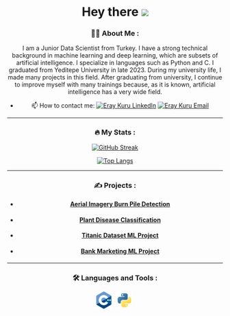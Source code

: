 <div id="header" align="center">
<h1 align="center">
  Hey there
  <img src="https://media.giphy.com/media/hvRJCLFzcasrR4ia7z/giphy.gif" width="30px"/>
</h1>

### 👨‍💻 About Me :
I am a Junior Data Scientist from Turkey.
I have a strong technical background in machine learning and deep learning, which are subsets of artificial intelligence. 
I specialize in languages such as Python and C. I graduated from Yeditepe University in late 2023. 
During my university life, I made many projects in this field. 
After graduating from university, I continue to improve myself with many trainings because, as it is known, artificial intelligence has a very wide field.

- :mailbox: How to contact me: [![Eray Kuru LinkedIn](https://img.shields.io/badge/-Eray%20Kuru-blue?style=flat&logo=Linkedin&logoColor=white)](https://www.linkedin.com/in/erayykuru97)
                              [![Eray Kuru Email](https://img.shields.io/badge/-Eray%20Kuru-c14438?style=flat&logo=Gmail&logoColor=white)](mailto:eray7fener@gmail.com)

---

### :fire: My Stats :
[![GitHub Streak](https://streak-stats.demolab.com?user=erayykuruu&theme=dark&date_format=j%20M%5B%20Y%5D&mode=weekly)](https://git.io/streak-stats)

[![Top Langs](https://github-readme-stats.vercel.app/api/top-langs/?username=erayykuruu&layout=compact&theme=vision-friendly-dark)](https://github.com/anuraghazra/github-readme-stats)

---

### :writing_hand: Projects :

<ul>
  <li><h4><a href="https://github.com/erayykuruu/Aerial_Imagery_Burn_PiIe_Detection">Aerial Imagery Burn Pile Detection</a></h4></li>
  <li><h4><a href="https://github.com/erayykuruu/Plant_Disease_Classification">Plant Disease Classification</a></h4></li>
  <li><h4><a href="https://github.com/erayykuruu/Titanic_Dataset_ML_Project">Titanic Dataset ML Project</a></h4></li>
  <li><h4><a href="https://github.com/erayykuruu/Bank_Marketing_ML_Project">Bank Marketing ML Project</a></h4></li>

</ul>


---

### :hammer_and_wrench: Languages and Tools :
<div>
  
  
  <img src="https://github.com/devicons/devicon/blob/master/icons/cplusplus/cplusplus-original.svg" title="C++" alt="C++" width="40" height="40"/>&nbsp;
  <img src="https://github.com/devicons/devicon/blob/master/icons/python/python-original.svg" title="Python" alt="Python" width="40" height="40"/>&nbsp;

</div>

<!--
<div align="center">
<img src="https://komarev.com/ghpvc/?username=erayykuruu&style=flat-square&color=blue" alt=""/>
</div>

-->
<!--
**erayykuruu/erayykuruu** is a ✨ _special_ ✨ repository because its `README.md` (this file) appears on your GitHub profile.

Here are some ideas to get you started:

- 🔭 I’m currently working on ...
- 🌱 I’m currently learning ...
- 👯 I’m looking to collaborate on ...
- 🤔 I’m looking for help with ...
- 💬 Ask me about ...
- 📫 How to reach me: ...

- ⚡ Fun fact: ...
-->
